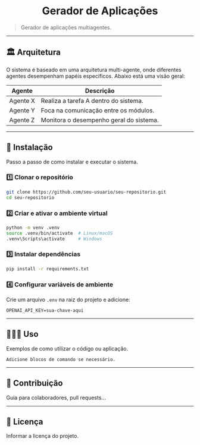 <h1 align="center">Gerador de Aplicações</h1>

> Gerador de aplicações multiagentes.

---
## 🏛️ Arquitetura

O sistema é baseado em uma arquitetura multi-agente, onde diferentes agentes desempenham papéis específicos. Abaixo está uma visão geral:

| **Agente**       | **Descrição**                              |
|-------------------|--------------------------------------------|
| Agente X         | Realiza a tarefa A dentro do sistema.      |
| Agente Y         | Foca na comunicação entre os módulos.      |
| Agente Z         | Monitora o desempenho geral do sistema.    |

---
## 🚀 Instalação  

Passo a passo de como instalar e executar o sistema.  

### **1️⃣ Clonar o repositório**  
```sh
git clone https://github.com/seu-usuario/seu-repositorio.git
cd seu-repositorio
```

### **2️⃣ Criar e ativar o ambiente virtual**  
```sh
python -m venv .venv
source .venv/bin/activate  # Linux/macOS
.venv\Scripts\activate     # Windows
```

### **3️⃣ Instalar dependências**  
```sh
pip install -r requirements.txt
```

### **4️⃣ Configurar variáveis de ambiente**  
Crie um arquivo `.env` na raiz do projeto e adicione:  
```
OPENAI_API_KEY=sua-chave-aqui
```

---
## 👩🏻‍💻 Uso
Exemplos de como utilizar o código ou aplicação.

```
Adicione blocos de comando se necessário.
```

---
## 🤝 Contribuição
Guia para colaboradores, pull requests...

---
## 📜 Licença
Informar a licença do projeto.
